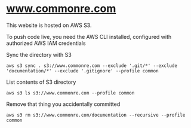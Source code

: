 # www.commonre.com

This website is hosted on AWS S3.

To push code live, you need the AWS CLI installed, configured with authorized AWS IAM credentials

Sync the directory with S3
```
aws s3 sync . s3://www.commonre.com --exclude '.git/*' --exclude 'documentation/*' --exclude '.gitignore' --profile common
```

List contents of S3 directory
```
aws s3 ls s3://www.commonre.com --profile common
```

Remove that thing you accidentally committed
```
aws s3 rm s3://www.commonre.com/documentation --recursive --profile common
```
